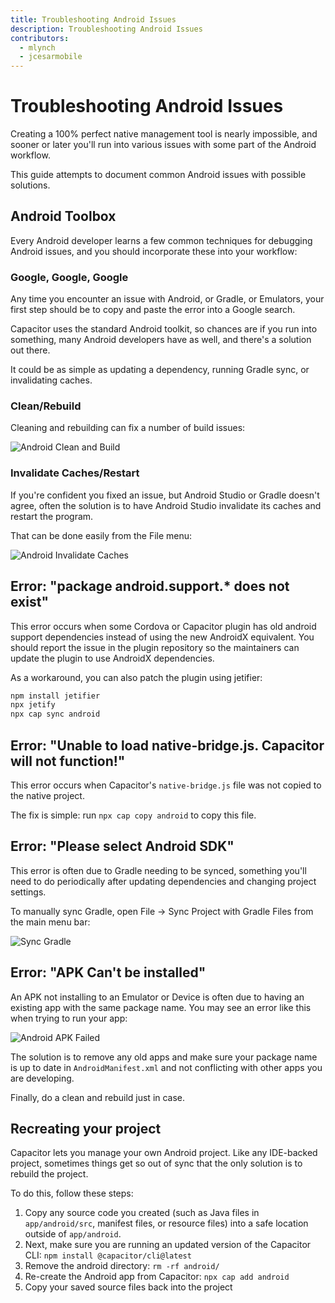 ```yaml
---
title: Troubleshooting Android Issues
description: Troubleshooting Android Issues
contributors:
  - mlynch
  - jcesarmobile
---
```


# Troubleshooting Android Issues

<p class="intro">Creating a 100% perfect native management tool is nearly impossible, and sooner or later you'll run into various issues with some part of the Android workflow.</p>

<p class="intro">This guide attempts to document common Android issues with possible solutions.</p>

## Android Toolbox

Every Android developer learns a few common techniques for debugging Android issues, and you should incorporate these into your workflow:

### Google, Google, Google

Any time you encounter an issue with Android, or Gradle, or Emulators, your first step should be to copy and paste the error into a Google search.

Capacitor uses the standard Android toolkit, so chances are if you run into something, many Android developers have as well, and there's a solution out there.

It could be as simple as updating a dependency, running Gradle sync, or invalidating caches.

### Clean/Rebuild

Cleaning and rebuilding can fix a number of build issues:

![Android Clean and Build](/assets/img/docs/android/clean-rebuild.png)

### Invalidate Caches/Restart

If you're confident you fixed an issue, but Android Studio or Gradle doesn't agree, often the solution is to have Android Studio invalidate its caches and restart the program.

That can be done easily from the File menu:

![Android Invalidate Caches](/assets/img/docs/android/invalidate-caches.png)

## Error: "package android.support.* does not exist"

This error occurs when some Cordova or Capacitor plugin has old android support dependencies instead of using the new AndroidX equivalent.
You should report the issue in the plugin repository so the maintainers can update the plugin to use AndroidX dependencies.

As a workaround, you can also patch the plugin using jetifier:

```bash
npm install jetifier
npx jetify
npx cap sync android
```

## Error: "Unable to load native-bridge.js. Capacitor will not function!"

This error occurs when Capacitor's `native-bridge.js` file was not copied to the native project.

The fix is simple: run `npx cap copy android` to copy this file.

## Error: "Please select Android SDK"

This error is often due to Gradle needing to be synced, something you'll need to do
periodically after updating dependencies and changing project settings.

To manually sync Gradle, open File -> Sync Project with Gradle Files from the main menu bar:

![Sync Gradle](/assets/img/docs/android/sync-gradle.png)

## Error: "APK Can't be installed"

An APK not installing to an Emulator or Device is often due to having an existing app with the same package name. You may see an error like this when trying to run your app:

![Android APK Failed](/assets/img/docs/android/apk-failed.png)

The solution is to remove any old apps and make sure your package name is up to date in `AndroidManifest.xml` and not conflicting with other apps you are developing.

Finally, do a clean and rebuild just in case.

## Recreating your project

Capacitor lets you manage your own Android project. Like any IDE-backed project, sometimes things get so out of sync that the only solution is to rebuild the project.

To do this, follow these steps:

1. Copy any source code you created (such as Java files in `app/android/src`, manifest files, or resource files) into a safe location outside of `app/android`.
2. Next, make sure you are running an updated version of the Capacitor CLI: `npm install @capacitor/cli@latest`
3. Remove the android directory: `rm -rf android/`
4. Re-create the Android app from Capacitor: `npx cap add android`
5. Copy your saved source files back into the project
